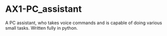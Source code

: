 # AX1-PC_assistant
A PC assistant, who takes voice commands and is capable of doing various small tasks. Written fully in python.
